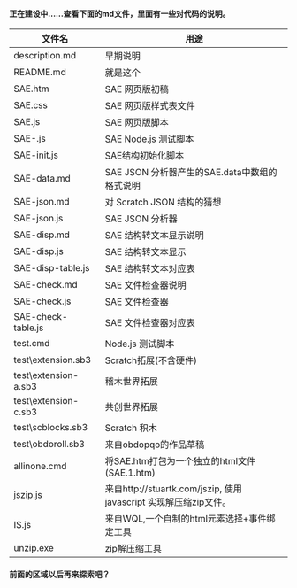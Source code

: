 #### 正在建设中……查看下面的md文件，里面有一些对代码的说明。

| 文件名               | 用途                                                              |
| -------------------- | ----------------------------------------------------------------- |
| description.md       | 早期说明                                                          |
| README.md            | 就是这个                                                          |
| SAE.htm              | SAE 网页版初稿                                                    |
| SAE.css              | SAE 网页版样式表文件                                              |
| SAE.js               | SAE 网页版脚本                                                    |
| SAE-.js              | SAE Node.js 测试脚本                                              |
| SAE-init.js          | SAE结构初始化脚本                                                 |
| SAE-data.md          | SAE JSON 分析器产生的SAE.data中数组的格式说明                                               |
| SAE-json.md          | 对 Scratch JSON 结构的猜想
| SAE-json.js          | SAE JSON 分析器                                                   |
| SAE-disp.md          | SAE 结构转文本显示说明                                            |
| SAE-disp.js          | SAE 结构转文本显示                                                |
| SAE-disp-table.js    | SAE 结构转文本对应表                                              |
| SAE-check.md         | SAE 文件检查器说明                                                |
| SAE-check.js         | SAE 文件检查器                                                    |
| SAE-check-table.js   | SAE 文件检查器对应表                                              |
| test.cmd             | Node.js 测试脚本                                                  |
| test\extension.sb3   | Scratch拓展(不含硬件)                                             |
| test\extension-a.sb3 | 稽木世界拓展                                                      |
| test\extension-c.sb3 | 共创世界拓展                                                      |
| test\scblocks.sb3    | Scratch 积木                                                      |
| test\obdoroll.sb3    | 来自obdopqo的作品草稿                                             |
| allinone.cmd         | 将SAE.htm打包为一个独立的html文件(SAE.1.htm)                      |
| jszip.js             | 来自http://stuartk.com/jszip, 使用 javascript 实现解压缩zip文件。 |
| IS.js                | 来自WQL,一个自制的html元素选择+事件绑定工具                       |
| unzip.exe            | zip解压缩工具                                                     |

#### 前面的区域以后再来探索吧？

